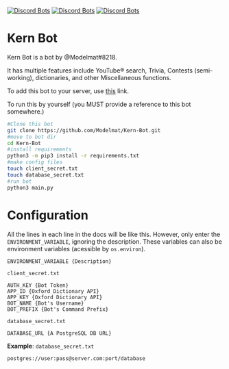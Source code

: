 [![Discord Bots](https://discordbots.org/api/widget/status/380598116488970261.svg)](https://discordbots.org/bot/380598116488970261) [![Discord Bots](https://discordbots.org/api/widget/lib/380598116488970261.svg?noavatar=true)](https://discordbots.org/bot/380598116488970261) [![Discord Bots](https://discordbots.org/api/widget/upvotes/380598116488970261.svg?noavatar=true)](https://discordbots.org/bot/380598116488970261)

# Kern Bot

Kern Bot is a bot by @Modelmat#8218.

It has multiple features include YouTube® search, Trivia, Contests (semi-working), dictionaries, and other Miscellaneous functions.

To add this bot to your server, use [this](https://discordapp.com/oauth2/authorize?client_id=380598116488970261&scope=bot) link.


To run this by yourself (you MUST provide a reference to this bot somewhere.)
```bash
#Clone this bot
git clone https://github.com/Modelmat/Kern-Bot.git
#move to bot dir
cd Kern-Bot
#install requirements
python3 -m pip3 install -r requirements.txt
#make config files
touch client_secret.txt
touch database_secret.txt
#run bot
python3 main.py
```

# Configuration
All the lines in each line in the docs will be like this. However, only enter the `ENVIRONMENT_VARIABLE`, ignoring the description. These variables can also be environment variables (acessible by `os.environ`).
```
ENVIRONMENT_VARIABLE {Description}
```


`client_secret.txt`
```
AUTH_KEY {Bot Token}
APP_ID {Oxford Dictionary API}
APP_KEY {Oxford Dictionary API}
BOT_NAME {Bot's Username}
BOT_PREFIX {Bot's Command Prefix}
```
`database_secret.txt`
```
DATABASE_URL {A PostgreSQL DB URL}
```

**Example**:
`database_secret.txt`
```
postgres://user:pass@server.com:port/database
```

